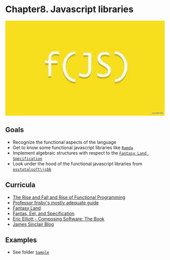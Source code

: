# Chapter8. Javascript libraries

<img src="logo.jpg" height="300" />

## Goals
- Recognize the functional aspects of the language 
- Get to know some functional javascript libraries like [`Ramda`](https://ramdajs.com/)
- Implement algebraic structures with respect to the [`Fantasy Land Specification`](https://github.com/fantasyland/fantasy-land)
- Look under the hood of the functional javascript libraries from [`osstotalsoft\jsbb`](https://github.com/osstotalsoft/jsbb)
  
## Curricula
- [The Rise and Fall and Rise of Functional Programming](https://medium.com/javascript-scene/the-rise-and-fall-and-rise-of-functional-programming-composable-software-c2d91b424c8c)
- [Professor frisby's mostly adequate guide](https://mostly-adequate.gitbooks.io/mostly-adequate-guide)
- [Fantasy Land](https://github.com/fantasyland/fantasy-land/blob/master/README.md)
- [Fantas, Eel, and Specification](http://www.tomharding.me/fantasy-land/)
- [Eric Elliott - Composing Software: The Book](https://medium.com/javascript-scene/composing-software-the-book-f31c77fc3ddc)
- [James Sinclair Blog](https://jrsinclair.com)

## Examples
- See folder [`Sample`](./Sample)

  

